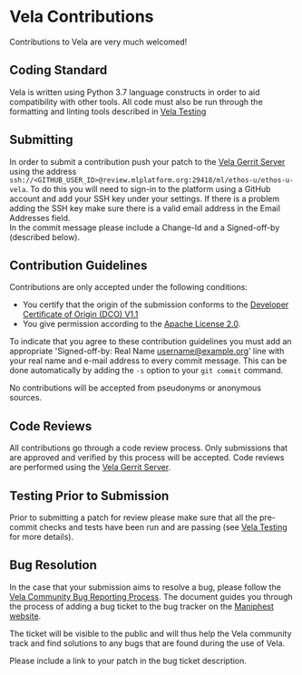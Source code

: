 # Vela Contributions

Contributions to Vela are very much welcomed!

## Coding Standard

Vela is written using Python 3.7 language constructs in order to aid
compatibility with other tools.  All code must also be run through the
formatting and linting tools described in [Vela Testing](TESTING.md)

## Submitting

In order to submit a contribution push your patch to the
[Vela Gerrit Server](https://review.mlplatform.org/q/project:ml%252Fethos-u%252Fethos-u-vela)
using the address `ssh://<GITHUB_USER_ID>@review.mlplatform.org:29418/ml/ethos-u/ethos-u-vela`.
To do this you will need to sign-in to the platform using a GitHub account and
add your SSH key under your settings. If there is a problem adding the SSH key make sure
there is a valid email address in the Email Addresses field.  
In the commit message please include a Change-Id and a Signed-off-by (described
below).


## Contribution Guidelines

Contributions are only accepted under the following conditions:

* You certify that the origin of the submission conforms to the
[Developer Certificate of Origin (DCO) V1.1](https://developercertificate.org/)
* You give permission according to the [Apache License 2.0](LICENSE.txt).

To indicate that you agree to these contribution guidelines you must add an
appropriate 'Signed-off-by: Real Name username@example.org' line with your real
name and e-mail address to every commit message.  This can be done automatically
by adding the `-s` option to your `git commit` command.

No contributions will be accepted from pseudonyms or anonymous sources.

## Code Reviews

All contributions go through a code review process.  Only submissions that are
approved and verified by this process will be accepted.  Code reviews are
performed using the
[Vela Gerrit Server](https://review.mlplatform.org/q/project:ml%252Fethos-u%252Fethos-u-vela).

## Testing Prior to Submission

Prior to submitting a patch for review please make sure that all the pre-commit
checks and tests have been run and are passing (see [Vela Testing](TESTING.md)
for more details).

## Bug Resolution

In the case that your submission aims to resolve a bug, please follow the
[Vela Community Bug Reporting Process](BUGS.md). The document guides
you through the process of adding a bug ticket to the bug tracker on the
[Maniphest website](https://developer.mlplatform.org/maniphest/).

The ticket will be visible to the public and will thus help the Vela community
track and find solutions to any bugs that are found during the use of Vela.

Please include a link to your patch in the bug ticket description.